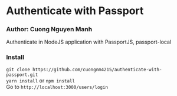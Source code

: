 # Authenticate with Passport
### Author: Cuong Nguyen Manh
Authenticate in NodeJS application with PassportJS, passport-local
### Install
```git clone https://github.com/cuongnm4215/authenticate-with-passport.git``` </br>
```yarn install``` or ```npm install```</br>
Go to ```http://localhost:3000/users/login```
